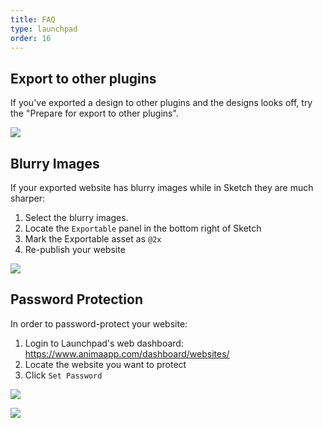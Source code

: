 ```yaml
---
title: FAQ
type: launchpad
order: 16
---
```


## Export to other plugins

If you've exported a design to other plugins and the designs looks off, try the "Prepare for export to other plugins".

![](/docs/images/launchpad/faq/prepare/1.png)

## Blurry Images

If your exported website has blurry images while in Sketch they are much sharper:

1. Select the blurry images.
2. Locate the `Exportable` panel in the bottom right of Sketch
3. Mark the Exportable asset as `@2x`
4. Re-publish your website

![](/docs/images/launchpad/exportable.png)

## Password Protection

In order to password-protect your website:

1. Login to Launchpad's web dashboard: https://www.animaapp.com/dashboard/websites/
2. Locate the website you want to protect
3. Click `Set Password` 

![](/docs/images/launchpad/password.png)

![](/docs/images/launchpad/faq/password/2.png)


